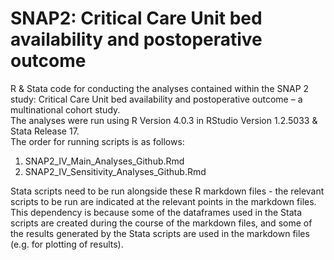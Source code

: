 # SNAP2: Critical Care Unit bed availability and postoperative outcome
R &amp; Stata code for conducting the analyses contained within the SNAP 2 study: Critical Care Unit bed availability and postoperative outcome – a multinational cohort study.   
The analyses were run using R Version 4.0.3 in RStudio Version 1.2.5033 & Stata Release 17.    
The order for running scripts is as follows: 
1. SNAP2_IV_Main_Analyses_Github.Rmd
2. SNAP2_IV_Sensitivity_Analyses_Github.Rmd
      
Stata scripts need to be run alongside these R markdown files - the relevant scripts to be run are indicated at the relevant points in the markdown files. This dependency is because some of the dataframes used in the Stata scripts are created during the course of the markdown files, and some of the results generated by the Stata scripts are used in the markdown files (e.g. for plotting of results). 
